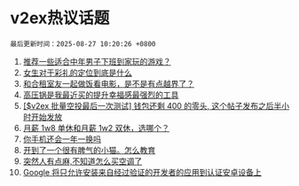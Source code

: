 # v2ex热议话题

`最后更新时间：2025-08-27 10:20:26 +0800`

1. [推荐一些适合中年男子下班到家玩的游戏？](https://www.v2ex.com/t/1155009)
1. [女生对于彩礼的定位到底是什么](https://www.v2ex.com/t/1155068)
1. [和合租室友一起做饭看电影，是不是有点越界了？](https://www.v2ex.com/t/1155061)
1. [高压锅是我最近买的提升幸福感最强烈的工具](https://www.v2ex.com/t/1154992)
1. [[$v2ex 批量空投最后一次测试] 钱包还剩 400 的零头, 这个帖子发布之后半小时开始发放](https://www.v2ex.com/t/1155095)
1. [月薪 1w8 单休和月薪 1w2 双休，选哪个？](https://www.v2ex.com/t/1155168)
1. [你手机还会一年一换吗](https://www.v2ex.com/t/1155151)
1. [开到了一个很有脾气的小猫。怎么教育](https://www.v2ex.com/t/1154984)
1. [突然人有点麻,不知道怎么买空调了](https://www.v2ex.com/t/1154997)
1. [Google 将只允许安装来自经过验证的开发者的应用到认证安卓设备上](https://www.v2ex.com/t/1155063)

